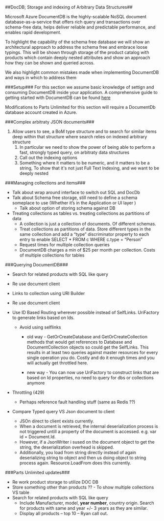 ##DocDB; Storage and indexing of Arbitrary Data Structures##

Microsoft Azure DocumentDB is the highly-scalable NoSQL document database-as-a-service that offers rich query and transactions over schema-free data, helps deliver reliable and predictable performance, and enables rapid development.

To highlight the capability of the schema free database we will show an architectural approach to address the schema free and embrace loose typings. This will be shown through storage of the product catalog with products which contain deeply nested attributes and show an approach how they can be shown and queried across.

We also highlight common mistakes made when implementing DocumentDB and ways in which to address them

###Setup###
For this section we assume basic knowledge of settign and consuming DocumentDB inside your application. A comprehensive guide to getting started with DocumentDB can be found [here](https://azure.microsoft.com/en-us/documentation/articles/documentdb-create-account/)

Modifications to Parts Unlimited for this section will require a DocumentDb database account created in Azure.

###Complex arbitraty JSON documents###

1. Allow users to see, a BoM type structure and to search for similar items deep within that structure
where search relies on indexed arbitrary structure
	1. In particular we need to show the power of being able to perform a fast, strongly typed query, on arbitraty data structures
	2. Call out the indexing options
	2. Something where it matters to be numeric, and it matters to be a string, To show that it's not just Full Text Indexing, and we want to be deeply nested
		
###Managing collections and items###

* Talk about wrap around interface to switch out SQL and DocDb
* Talk about Schema free storage, still need to define a schema someplace to use (Whether it’s in the Application or UI layer )
	* Talk about option of storing schema against DB
* Treating collections as tables vs. treating collections as partitions of data
	* A collection is just a collection of documents. Of different schemas.
	* Treat collections as partitions of data. Store different types in the same collection and add a “type” discriminator property to each entry to enable SELECT * FROM c WHERE c.type = “Person” 
	* Request times for multiple collection queries
	* DocumentDB charges a min of $25 per month per collection. Costs of multiple collections for tables

###Querying DocumentDB###

* Search for related products with SQL like query
* Re use document client
* Links to collection using URI Builder
* Re use document client
* Use ID Based Routing wherever possible instead of SelfLinks. UriFactory to generate links based on Ids. 
	* Avoid using selflinks
		* old way - GetOrCreateDatabase and GetOrCreateCollection methods that would get references to Database and DocumentCollection objects so could get the SelfLinks. This results in at least two queries against master resources for every single operation you do. Costly and do it enough times and you will actually get throttled here. 

		* new way - You can now use UriFactory to construct links that are based on Id properties, no need to query for dbs or collections anymore
* Throttling (429)
	* Perhaps reference fault handling stuff (same as Redis ??)
	
* Compare Typed query VS Json document to client
	* JSOn direct to client exists currently. 
	* When a document is retrieved, the internal deserialization process is not triggered untill a property of the document is accessed. e.g. var id = Document.Id.  
	* However, if  a JsonWriter i sused on the document object to get the string, the deserialization overhead is skipped.
	* Additionally, you load from string directly instead of again deserializing string to object and then us doing object to string process again. Resource.LoadFrom does this currently.

###Parts Unlimited updates###

* Re work product storage to utilize DOC DB
* Store something other than products ?? - To show multiple collections VS table
* Search for related products with SQL like query
	* Include Manufacturer, model, **year number**, country origin. Search for products with same and year +/- 3 years as they are similar.
	* Display all products – top 10 – Ryan call out.
